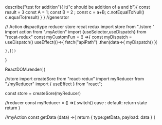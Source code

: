 
describe("test for addition"){
    it("c should be addition of a and b"){
        const result  = 3
        const A = 1;
        const B = 2 ;
        const c = a+B;
        c.notEqualToNull()
        c.equalTo(result)
    }
}
//generator 

// Action dispacttype reducer store 
recat 
redux
import store from "./store "
import action from ".myAction"
import {useSelector,useDispatch} from "recat-redux"
const myCustomFun = () =>{
    const myDispatch = useDispatch()
    useEffect(()=>{
        fetch("apiPath")
        .then(data=>{
            myDispatch()
        })
        
    },[])

}

ReactDOM.render(<Provider store={store}>
        <myCustomFun></myCustomFun>
    </Provider>)

//store 
import createSore from "react-redux"
import myReducer from "./myReducer"
import { useEffect } from "react";

const store = createSore(myReducer)

//reducer
const myReducer = () =>{
    switch()
    case : 
    default:
        return state
    return 
}

//myAction 
const getData (data) =>{
    return {
        type:getData,
        payload: data
    }
}

